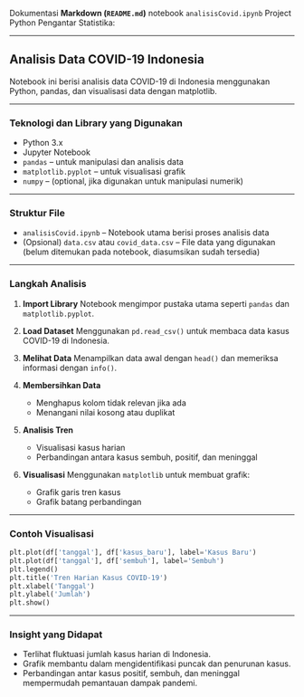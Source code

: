 Dokumentasi  **Markdown (`README.md`)** notebook `analisisCovid.ipynb` Project Python Pengantar Statistika:

---

## Analisis Data COVID-19 Indonesia

Notebook ini berisi analisis data COVID-19 di Indonesia menggunakan Python, pandas, dan visualisasi data dengan matplotlib.

---

### Teknologi dan Library yang Digunakan

* Python 3.x
* Jupyter Notebook
* `pandas` – untuk manipulasi dan analisis data
* `matplotlib.pyplot` – untuk visualisasi grafik
* `numpy` – (optional, jika digunakan untuk manipulasi numerik)

---

### Struktur File

* `analisisCovid.ipynb` – Notebook utama berisi proses analisis data
* (Opsional) `data.csv` atau `covid_data.csv` – File data yang digunakan (belum ditemukan pada notebook, diasumsikan sudah tersedia)

---

### Langkah Analisis

1. **Import Library**
   Notebook mengimpor pustaka utama seperti `pandas` dan `matplotlib.pyplot`.

2. **Load Dataset**
   Menggunakan `pd.read_csv()` untuk membaca data kasus COVID-19 di Indonesia.

3. **Melihat Data**
   Menampilkan data awal dengan `head()` dan memeriksa informasi dengan `info()`.

4. **Membersihkan Data**

   * Menghapus kolom tidak relevan jika ada
   * Menangani nilai kosong atau duplikat

5. **Analisis Tren**

   * Visualisasi kasus harian
   * Perbandingan antara kasus sembuh, positif, dan meninggal

6. **Visualisasi**
   Menggunakan `matplotlib` untuk membuat grafik:

   * Grafik garis tren kasus
   * Grafik batang perbandingan

---

### Contoh Visualisasi

```python
plt.plot(df['tanggal'], df['kasus_baru'], label='Kasus Baru')
plt.plot(df['tanggal'], df['sembuh'], label='Sembuh')
plt.legend()
plt.title('Tren Harian Kasus COVID-19')
plt.xlabel('Tanggal')
plt.ylabel('Jumlah')
plt.show()
```

---

### Insight yang Didapat

* Terlihat fluktuasi jumlah kasus harian di Indonesia.
* Grafik membantu dalam mengidentifikasi puncak dan penurunan kasus.
* Perbandingan antar kasus positif, sembuh, dan meninggal mempermudah pemantauan dampak pandemi.
